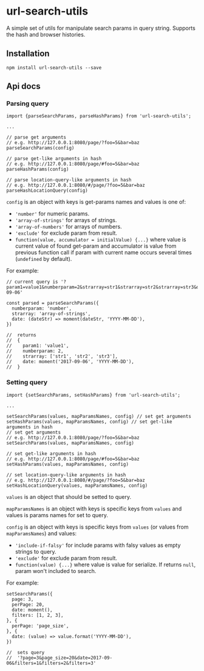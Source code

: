 # url-search-utils
A simple set of utils for manipulate search params in query string. Supports the hash and browser histories.

## Installation

```
npm install url-search-utils --save
```

## Api docs

### Parsing query

```
import {parseSearchParams, parseHashParams} from 'url-search-utils';

...

// parse get arguments
// e.g. http://127.0.0.1:8080/page/?foo=5&bar=baz
parseSearchParams(config)

// parse get-like arguments in hash
// e.g. http://127.0.0.1:8080/page/#foo=5&bar=baz
parseHashParams(config)

// parse location-query-like arguments in hash
// e.g. http://127.0.0.1:8080/#/page/?foo=5&bar=baz
parseHashLocationQuery(config)
```

`config` is an object with keys is get-params names and values is one of:

 - `'number'` for numeric params.
 - `'array-of-strings'` for arrays of strings.
 - `'array-of-numbers'` for arrays of numbers.
 - `'exclude'` for exclude param from result.
 - `function(value, accumulator = initialValue) {...}` where value is current value of found get-param and accumulator is value from previous function call if param with current name occurs several times (`undefined` by default).

For example:

```
// current query is '?param1=value1&numberparam=2&strarray=str1&strarray=str2&strarray=str3&date=2017-09-06'

const parsed = parseSearchParams({
  numberparam: 'number',
  strarray: 'array-of-strings',
  date: (dateStr) => moment(dateStr, 'YYYY-MM-DD'),
})

//  returns
//  {
//    param1: 'value1',
//    numberparam: 2,
//    strarray: ['str1', 'str2', 'str3'],
//    date: moment('2017-09-06', 'YYYY-MM-DD'),
//  }
```

### Setting query

```
import {setSearchParams, setHashParams} from 'url-search-utils';

...

setSearchParams(values, mapParamsNames, config) // set get arguments
setHashParams(values, mapParamsNames, config) // set get-like arguments in hash
// set get arguments
// e.g. http://127.0.0.1:8080/page/?foo=5&bar=baz
setSearchParams(values, mapParamsNames, config)

// set get-like arguments in hash
// e.g. http://127.0.0.1:8080/page/#foo=5&bar=baz
setHashParams(values, mapParamsNames, config)

// set location-query-like arguments in hash
// e.g. http://127.0.0.1:8080/#/page/?foo=5&bar=baz
setHashLocationQuery(values, mapParamsNames, config)
```

`values` is an object that should be setted to query.

`mapParamsNames` is an object with keys is specific keys from `values` and values is params names for set to query.

`config` is an object with keys is specific keys from `values` (or values from `mapParamsNames`) and values:

 - `'include-if-falsy'` for include params with falsy values as empty strings to query.
 - `'exclude'` for exclude param from result.
 - `function(value) {...}` where value is value for serialize. If returns `null`, param won't included to search.
 
 For example:

```
setSearchParams({
  page: 3,
  perPage: 20,
  date: moment(),
  filters: [1, 2, 3],
}, {
  perPage: 'page_size',
}, {
  date: (value) => value.format('YYYY-MM-DD'),
})

//  sets query
//  '?page=3&page_size=20&date=2017-09-06&filters=1&filters=2&filters=3'
```
